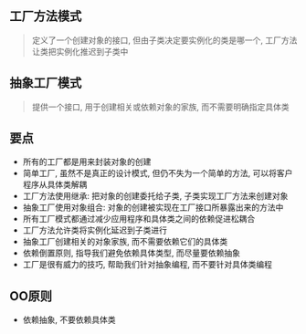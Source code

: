 ## 工厂方法模式

> 定义了一个创建对象的接口, 但由子类决定要实例化的类是哪一个, 工厂方法让类把实例化推迟到子类中  

## 抽象工厂模式
> 提供一个接口, 用于创建相关或依赖对象的家族, 而不需要明确指定具体类  

## 要点
- 所有的工厂都是用来封装对象的创建
- 简单工厂, 虽然不是真正的设计模式, 但仍不失为一个简单的方法, 可以将客户程序从具体类解耦
- 工厂方法使用继承: 把对象的创建委托给子类, 子类实现工厂方法来创建对象
- 抽象工厂使用对象组合: 对象的创建被实现在工厂接口所暴露出来的方法中
- 所有工厂模式都通过减少应用程序和具体类之间的依赖促进松耦合
- 工厂方法允许类将实例化延迟到子类进行
- 抽象工厂创建相关的对象家族, 而不需要依赖它们的具体类
- 依赖倒置原则, 指导我们避免依赖具体类型, 而尽量要依赖抽象
- 工厂是很有威力的技巧, 帮助我们针对抽象编程, 而不要针对具体类编程

## OO原则
- 依赖抽象, 不要依赖具体类

